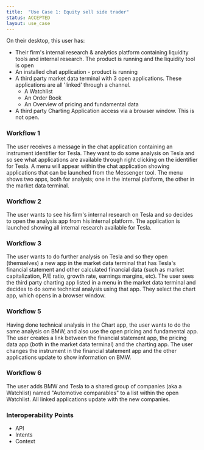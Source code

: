 ```yaml
---
title:  "Use Case 1: Equity sell side trader"
status: ACCEPTED
layout: use_case
---
```


On their desktop, this user has:
- Their firm's internal research & analytics platform containing liquidity tools and internal research. The product is running and the liquidity tool is open
- An installed chat application - product is running
- A third party market data terminal with 3 open applications. These applications are all 'linked' through a channel. 
    - A Watchlist
    - An Order Book
    - An Overview of pricing and fundamental data
- A third party Charting Application access via a browser window. This is not open. 

### Workflow 1
The user receives a message in the chat application containing an instrument identifier for Tesla. They want to do some analysis on Tesla and so see what applications are available through right clicking on the identifier for Tesla. A menu will appear within the chat application showing applications that can be launched from the Messenger tool. The menu shows two apps, both for analysis; one in the internal platform, the other in the market data terminal. 

### Workflow 2
The user wants to see his firm's internal research on Tesla and so decides to open the analysis app from his internal platform. The application is launched showing all internal research available for Tesla. 

### Workflow 3
The user wants to do further analysis on Tesla and so they open (themselves) a new app in the market data terminal that has Tesla's financial statement and other calculated financial data (such as market capitalization, P/E ratio, growth rate, earnings margins, etc). The user sees the third party charting app listed in a menu in the market data terminal and decides to do some technical analysis using that app. They select the chart app, which opens in a browser window. 

### Workflow 5
Having done technical analysis in the Chart app, the user wants to do the same analysis on BMW, and also use the open pricing and fundamental app. The user creates a link between the financial statement app, the pricing data app (both in the market data terminal) and the charting app. The user changes the instrument in the financial statement app and the other applications update to show information on BMW. 

### Workflow 6
The user adds BMW and Tesla to a shared group of companies (aka a Watchlist) named "Automotive comparables" to a list within the open Watchlist. All linked applications update with the new companies.

### Interoperability Points
- API
- Intents
- Context
